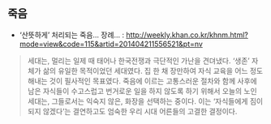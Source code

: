 ## 죽음

- ‘산뜻하게’ 처리되는 죽음… 장례… : http://weekly.khan.co.kr/khnm.html?mode=view&code=115&artid=201404211556521&pt=nv

> 세대는, 멀리는 일제 때 태어나 한국전쟁과 극단적인 가난을 견뎌냈다. ‘생존’ 자체가 삶의 유일한 목적이었던 세대였다. 집 한 채 장만하여 자식 교육을 어느 정도 해내는 것이 필사적인 목표였다. 죽음에 이르는 고통스러운 절차와 함께 사후에 남은 자식들이 수고스럽고 번거로운 일을 하지 않도록 하기 위해서 오늘의 노인 세대는, 그들로서는 익숙지 않은, 화장을 선택하는 중이다. 이는 ‘자식들에게 짐이 되지 않겠다’는 결연하고도 엄숙한 우리 시대 어른들의 고결한 결정이다.

